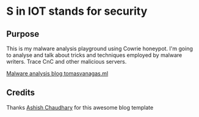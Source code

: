 # S in IOT stands for security

## Purpose

This is my malware analysis playground using Cowrie honeypot. I'm going to analyse and talk about tricks and techniques employed by malware writers. Trace CnC and other malicious servers.

[Malware analysis blog tomasvanagas.ml](tomasvanagas.ml)


## Credits

Thanks [Ashish Chaudhary](https://github.com/tocttou) for this awesome blog template
